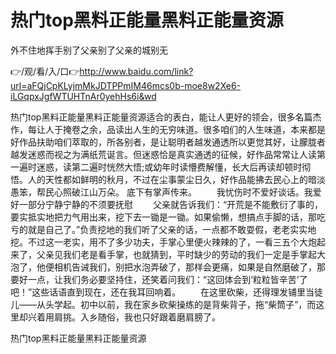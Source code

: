 # 热门top黑料正能量黑料正能量资源
外不住地挥手别了父亲别了父亲的城别无

👉/观/看/入/口👉http://www.baidu.com/link?url=aFQjCpKLyjmMkJDTPPmIM46mcs0b-moe8w2Xe6-iLGqpxJgfWTUHTnAr0yehHs6i&wd

热门top黑料正能量黑料正能量资源适合的表白，能让人更好的领会，很多名篇杰作，每让人于掩卷之余，品读出人生的无穷味道。很多咱们的人生味道，本来都是好作品扶助咱们萃取的，所各别者，是让聪明者越发通透所以更觉其好，让朦胧者越发迷惑而视之为满纸荒诞言。但迷惑恰是真实通透的征候，好作品常常让人读第一遍时迷惑，读第二遍时恍然大悟;或幼年时读懵费解懂，长大后再读却顿时彻悟。人的天性都如鲜明的秋月，不过在尘事蒙尘日久，好作品能拂去民心上的暗淡愚笨，帮民心照破江山万朵。
底下有掌声传来。
　　我忧伤时不爱好谈话。我爱好一部分宁静宁静的不须要抚慰
　　父亲就告诉我们：“开荒是不能敷衍了事的，要实抵实地把力气用出来，挖下去一锄是一锄。如果偷懒，想搞点手脚的话，那吃亏的就是自己了。”负责挖地的我们听了父亲的话，一点都不敢耍假，老老实实地挖。不过这一老实，用不了多少功夫，手掌心里便火辣辣的了，一看三五个大炮起来了，父亲见我们老是看手掌，也就猜到，平时缺少的劳动的我们一定是手掌起大泡了，他便相机告诫我们，别把水泡弄破了，那样会更痛，如果是自然磨破了，那要好一点，让我们务必要坚持住，还笑着问我们：“这回体会到‘粒粒皆辛苦’了吧！”这些话语直到现在，还在我耳回响着。
　　在这里砍柴，还得理发铺里当徒儿——从头学起。初中以前，我在家乡砍柴操练的是背柴背子，拖“柴筒子”，而这里却兴着用肩挑。入乡随俗，我也只好跟着磨肩膀了。

热门top黑料正能量黑料正能量资源
